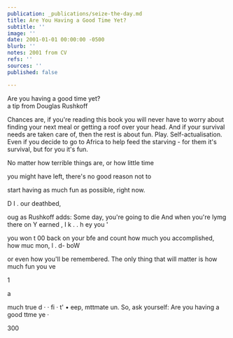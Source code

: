 ```yaml
---
publication: _publications/seize-the-day.md
title: Are You Having a Good Time Yet?
subtitle: ''
image: ''
date: 2001-01-01 00:00:00 -0500
blurb: ''
notes: 2001 from CV
refs: ''
sources: ''
published: false

---
```

Are you having a good time yet?  
a tip from Douglas Rushkoff

Chances are, if you're reading this book you will never have to worry about finding your next meal or getting a roof over your head. And if your survival needs are taken care of, then the rest is about fun. Play. Self-actualisation. Even if you decide to go to Africa to help feed the starving - for them it's survival, but for you it's fun.

No matter how terrible things are, or how little time

you might have left, there's no good reason not to

start having as much fun as possible, right now.

D I . our deathbed,

oug as Rushkoff adds: Some day, you're going to die And when you're lymg there on Y earned , I k . . h ey you '

you won t 00 back on your bfe and count how much you accomplished, how muc mon, l . d- boW

or even how you'll be remembered. The only thing that will matter is how much fun you ve

1

a

much true d · · fi · t' • eep, mttmate un. So, ask yourself: Are you having a good ttme ye ·

300